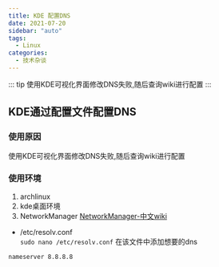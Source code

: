 ```yaml
---
title: KDE 配置DNS
date: 2021-07-20
sidebar: "auto"
tags:
  - Linux
categories:
  - 技术杂谈
---
```


::: tip
使用KDE可视化界面修改DNS失败,随后查询wiki进行配置
:::
<!-- more -->
## KDE通过配置文件配置DNS

### 使用原因

使用KDE可视化界面修改DNS失败,随后查询wiki进行配置

### 使用环境
1. archlinux
2. kde桌面环境
3. NetworkManager [NetworkManager-中文wiki](https://wiki.archlinux.org/title/NetworkManager_(%E7%AE%80%E4%BD%93%E4%B8%AD%E6%96%87))

- /etc/resolv.conf  
`sudo nano /etc/resolv.conf`
在该文件中添加想要的dns  
```
nameserver 8.8.8.8
```
